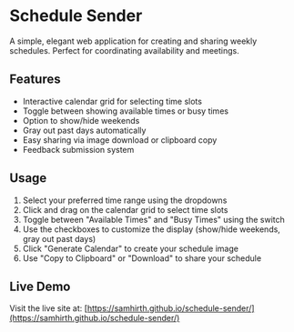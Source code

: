 # Schedule Sender

A simple, elegant web application for creating and sharing weekly schedules. Perfect for coordinating availability and meetings.

## Features

- Interactive calendar grid for selecting time slots
- Toggle between showing available times or busy times
- Option to show/hide weekends
- Gray out past days automatically
- Easy sharing via image download or clipboard copy
- Feedback submission system

## Usage

1. Select your preferred time range using the dropdowns
2. Click and drag on the calendar grid to select time slots
3. Toggle between "Available Times" and "Busy Times" using the switch
4. Use the checkboxes to customize the display (show/hide weekends, gray out past days)
5. Click "Generate Calendar" to create your schedule image
6. Use "Copy to Clipboard" or "Download" to share your schedule

## Live Demo

Visit the live site at: [https://samhirth.github.io/schedule-sender/](https://samhirth.github.io/schedule-sender/)
